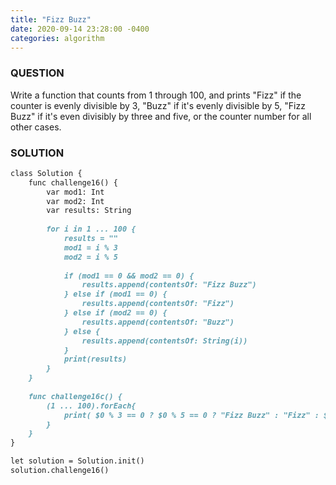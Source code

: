 ```yaml
---
title: "Fizz Buzz"
date: 2020-09-14 23:28:00 -0400
categories: algorithm
---
```


### QUESTION
Write a function that counts from 1 through 100, and prints "Fizz" if the counter is evenly divisible by 3, "Buzz" if it's evenly divisible by 5, "Fizz Buzz" if it's even divisibly by three and five, or the counter number for all other cases.
### SOLUTION
```markdown
class Solution {
    func challenge16() {
        var mod1: Int
        var mod2: Int
        var results: String
        
        for i in 1 ... 100 {
            results = ""
            mod1 = i % 3
            mod2 = i % 5
            
            if (mod1 == 0 && mod2 == 0) {
                results.append(contentsOf: "Fizz Buzz")
            } else if (mod1 == 0) {
                results.append(contentsOf: "Fizz")
            } else if (mod2 == 0) {
                results.append(contentsOf: "Buzz")
            } else {
                results.append(contentsOf: String(i))
            }
            print(results)
        }
    }
    
    func challenge16c() {
        (1 ... 100).forEach{
            print( $0 % 3 == 0 ? $0 % 5 == 0 ? "Fizz Buzz" : "Fizz" : $0 % 5 == 0 ? "Buzz" : "\($0)")
        }
    }
}

let solution = Solution.init()
solution.challenge16()
```

